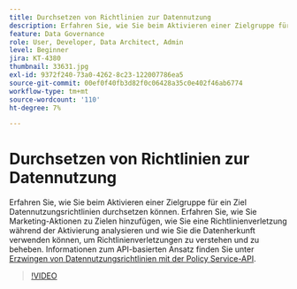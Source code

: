 ```yaml
---
title: Durchsetzen von Richtlinien zur Datennutzung
description: Erfahren Sie, wie Sie beim Aktivieren einer Zielgruppe für ein Ziel Datennutzungsrichtlinien durchsetzen können. Erfahren Sie, wie Sie Marketing-Aktionen zu Zielen hinzufügen, wie Sie eine Richtlinienverletzung während der Aktivierung analysieren und wie Sie die Datenherkunft verwenden können, um Richtlinienverletzungen zu verstehen und zu beheben.
feature: Data Governance
role: User, Developer, Data Architect, Admin
level: Beginner
jira: KT-4380
thumbnail: 33631.jpg
exl-id: 9372f240-73a0-4262-8c23-122007786ea5
source-git-commit: 00ef0f40fb3d82f0c06428a35c0e402f46ab6774
workflow-type: tm+mt
source-wordcount: '110'
ht-degree: 7%

---
```


# Durchsetzen von Richtlinien zur Datennutzung

Erfahren Sie, wie Sie beim Aktivieren einer Zielgruppe für ein Ziel Datennutzungsrichtlinien durchsetzen können. Erfahren Sie, wie Sie Marketing-Aktionen zu Zielen hinzufügen, wie Sie eine Richtlinienverletzung während der Aktivierung analysieren und wie Sie die Datenherkunft verwenden können, um Richtlinienverletzungen zu verstehen und zu beheben. Informationen zum API-basierten Ansatz finden Sie unter [Erzwingen von Datennutzungsrichtlinien mit der Policy Service-API](https://experienceleague.adobe.com/docs/experience-platform/data-governance/enforcement/api-enforcement.html).

>[!VIDEO](https://video.tv.adobe.com/v/33631?learn=on)